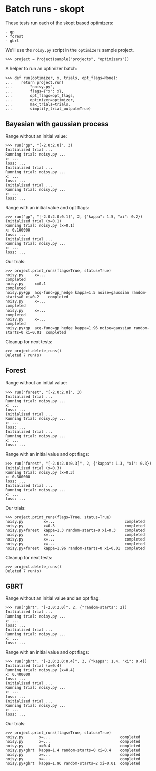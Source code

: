 # Batch runs - skopt

These tests run each of the skopt based optimizers:

    - gp
    - forest
    - gbrt

We'll use the `noisy.py` script in the `optimizers` sample project.

    >>> project = Project(sample("projects", "optimizers"))

A helper to run an optimizer batch:

    >>> def run(optimizer, x, trials, opt_flags=None):
    ...    return project.run(
    ...        "noisy.py",
    ...        flags={"x": x},
    ...        opt_flags=opt_flags,
    ...        optimizer=optimizer,
    ...        max_trials=trials,
    ...        simplify_trial_output=True)

## Bayesian with gaussian process

Range without an initial value:

    >>> run("gp", "[-2.0:2.0]", 3)
    Initialized trial ...
    Running trial: noisy.py ...
    x: ...
    loss: ...
    Initialized trial ...
    Running trial: noisy.py ...
    x: ...
    loss: ...
    Initialized trial ...
    Running trial: noisy.py ...
    x: ...
    loss: ...

Range with an initial value and opt flags:

    >>> run("gp", "[-2.0:2.0:0.1]", 2, {"kappa": 1.5, "xi": 0.2})
    Initialized trial (x=0.1)
    Running trial: noisy.py (x=0.1)
    x: 0.100000
    loss: ...
    Initialized trial ...
    Running trial: noisy.py ...
    x: ...
    loss: ...

Our trials:

    >>> project.print_runs(flags=True, status=True)
    noisy.py     x=...                                                                completed
    noisy.py     x=0.1                                                                completed
    noisy.py+gp  acq-func=gp_hedge kappa=1.5 noise=gaussian random-starts=0 xi=0.2    completed
    noisy.py     x=...                                                                completed
    noisy.py     x=...                                                                completed
    noisy.py     x=...                                                                completed
    noisy.py+gp  acq-func=gp_hedge kappa=1.96 noise=gaussian random-starts=0 xi=0.01  completed

Cleanup for next tests:

    >>> project.delete_runs()
    Deleted 7 run(s)

## Forest

Range without an initial value:

    >>> run("forest", "[-2.0:2.0]", 3)
    Initialized trial ...
    Running trial: noisy.py ...
    x: ...
    loss: ...
    Initialized trial ...
    Running trial: noisy.py ...
    x: ...
    loss: ...
    Initialized trial ...
    Running trial: noisy.py ...
    x: ...
    loss: ...

Range with an initial value and opt flags:

    >>> run("forest", "[-2.0:2.0:0.3]", 2, {"kappa": 1.3, "xi": 0.3})
    Initialized trial (x=0.3)
    Running trial: noisy.py (x=0.3)
    x: 0.300000
    loss: ...
    Initialized trial ...
    Running trial: noisy.py ...
    x: ...
    loss: ...

Our trials:

    >>> project.print_runs(flags=True, status=True)
    noisy.py         x=...                               completed
    noisy.py         x=0.3                               completed
    noisy.py+forest  kappa=1.3 random-starts=0 xi=0.3    completed
    noisy.py         x=...                               completed
    noisy.py         x=...                               completed
    noisy.py         x=...                               completed
    noisy.py+forest  kappa=1.96 random-starts=0 xi=0.01  completed

Cleanup for next tests:

    >>> project.delete_runs()
    Deleted 7 run(s)

## GBRT

Range without an initial value and an opt flag:

    >>> run("gbrt", "[-2.0:2.0]", 2, {"random-starts": 2})
    Initialized trial ...
    Running trial: noisy.py ...
    x: ...
    loss: ...
    Initialized trial ...
    Running trial: noisy.py ...
    x: ...
    loss: ...

Range with an initial value and opt flags:

    >>> run("gbrt", "[-2.0:2.0:0.4]", 3, {"kappa": 1.4, "xi": 0.4})
    Initialized trial (x=0.4)
    Running trial: noisy.py (x=0.4)
    x: 0.400000
    loss: ...
    Initialized trial ...
    Running trial: noisy.py ...
    x: ...
    loss: ...
    Initialized trial ...
    Running trial: noisy.py ...
    x: ...
    loss: ...

Our trials:

    >>> project.print_runs(flags=True, status=True)
    noisy.py       x=...                               completed
    noisy.py       x=...                               completed
    noisy.py       x=0.4                               completed
    noisy.py+gbrt  kappa=1.4 random-starts=0 xi=0.4    completed
    noisy.py       x=...                               completed
    noisy.py       x=...                               completed
    noisy.py+gbrt  kappa=1.96 random-starts=2 xi=0.01  completed
